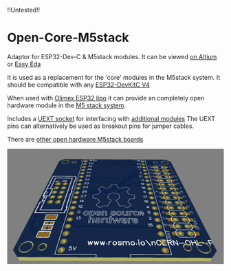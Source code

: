!!Untested!!

# Open-Core-M5stack
Adaptor for ESP32-Dev-C &amp; M5stack modules. It can be viewed [on Altium](https://365.altium.com/files/CDB3C9AB-1C0E-4B25-A3A4-1780F1BBCA1A) or [Easy Eda](https://easyeda.com/editor#id=49352f7d047e4be9b435180f0d233d80)

It is used as a replacement for the 'core' modules in the M5stack system. It should be compatible with any [ESP32-DevKitC V4](https://www.aliexpress.com/item/1005001838731651.html)

When used with [Olimex ESP32 lipo](https://www.olimex.com/Products/IoT/ESP32/ESP32-DevKit-LiPo/open-source-hardware) it can provide an completely open hardware module in the  [M5 stack system](https://shop.m5stack.com/collections/stack-series). 

Includes a [UEXT socket](https://en.wikipedia.org/wiki/UEXT#Electrical_characteristics) for interfacing with [additional modules](https://www.olimex.com/Products/Modules/UEXT/) The UEXT pins can alternatively be used as breakout pins for jumper cables.

There are [other open hardware M5stack boards](https://oshwlab.com/Rosmo/m5-proto)

 ![Review board](https://github.com/rosmo-robot/Open-Core-M5stack/blob/main/OpenCoreReview.png)
